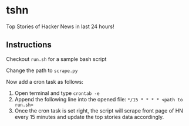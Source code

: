 tshn
====

Top Stories of Hacker News in last 24 hours!

Instructions
------------
Checkout `run.sh` for a sample bash script

Change the path to `scrape.py`

Now add a cron task as follows:

1. Open terminal and type `crontab -e`
2. Append the following line into the opened file:
   `*/15 * * * * <path to run.sh>`
3. Once the cron task is set right, the script will scrape front page of HN every 15 minutes and update the top stories data accordingly.
